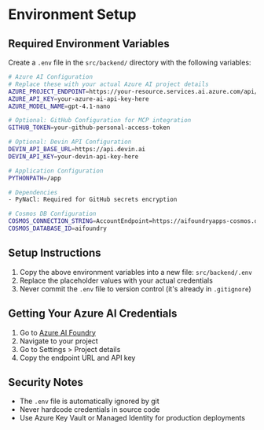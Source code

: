 # Environment Setup

## Required Environment Variables

Create a `.env` file in the `src/backend/` directory with the following variables:

```bash
# Azure AI Configuration
# Replace these with your actual Azure AI project details
AZURE_PROJECT_ENDPOINT=https://your-resource.services.ai.azure.com/api/projects/your-project
AZURE_API_KEY=your-azure-ai-api-key-here
AZURE_MODEL_NAME=gpt-4.1-nano

# Optional: GitHub Configuration for MCP integration
GITHUB_TOKEN=your-github-personal-access-token

# Optional: Devin API Configuration
DEVIN_API_BASE_URL=https://api.devin.ai
DEVIN_API_KEY=your-devin-api-key-here

# Application Configuration
PYTHONPATH=/app

# Dependencies
- PyNaCl: Required for GitHub secrets encryption

# Cosmos DB Configuration
COSMOS_CONNECTION_STRING=AccountEndpoint=https://aifoundryapps-cosmos.documents.azure.com:443/;AccountKey=your-cosmos-key-here;
COSMOS_DATABASE_ID=aifoundry
```

## Setup Instructions

1. Copy the above environment variables into a new file: `src/backend/.env`
2. Replace the placeholder values with your actual credentials
3. Never commit the `.env` file to version control (it's already in `.gitignore`)

## Getting Your Azure AI Credentials

1. Go to [Azure AI Foundry](https://ai.azure.com/)
2. Navigate to your project
3. Go to Settings > Project details
4. Copy the endpoint URL and API key

## Security Notes

- The `.env` file is automatically ignored by git
- Never hardcode credentials in source code
- Use Azure Key Vault or Managed Identity for production deployments
